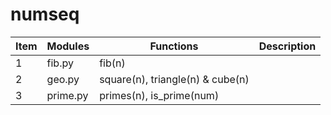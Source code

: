 # numseq

| Item | Modules | Functions | Description |
| --- | --- | --- | --- |
| 1 | fib.py | fib(n) | 
| 2 | geo.py | square(n), triangle(n) & cube(n)
| 3 | prime.py | primes(n), is_prime(num)    
